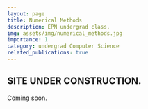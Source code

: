 ```yaml
---
layout: page
title: Numerical Methods
description: EPN undergrad class.
img: assets/img/numerical_methods.jpg
importance: 1
category: undergrad Computer Science
related_publications: true
---
```


<h2>SITE UNDER CONSTRUCTION.</h2>
<p>Coming soon.</p>
